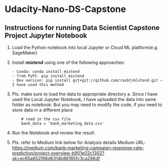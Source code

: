 # Udacity-Nano-DS-Capstone


## Instructions for running Data Scientist Capstone Project Jupyter Notebook


1.	Load the Python notebook into local Jupyter or Cloud ML platform(e.g. SageMaker)

2.	Install **mixtend** using one of the following approaches:

        - Conda: conda install mixtend
        - from PyPI- pip install mixtend
        - Dev version: pip install git+git://github.com/rasbt/mlxtend.git – I have used this method

3.	Pls. make sure to load the data to appropriate directory
       a.	Since I have used the Local Jupyter Notebook, I have uploaded the data into same folder as notebook.	But you may need to modify the code, if you need to store data in a different place

            # read in the csv file
            bank_data = 'bank_marketing_data.csv'


4.	Run the Notebook and review the result. 

5. Pls. refer to Medium link below for Analysis details
Medium URL: https://medium.com/bank-marketing-campaign-response-rate-prediction/project-overview-b901e02c1302?sk=ec65a652f86d6314b88185fc3ca296df

